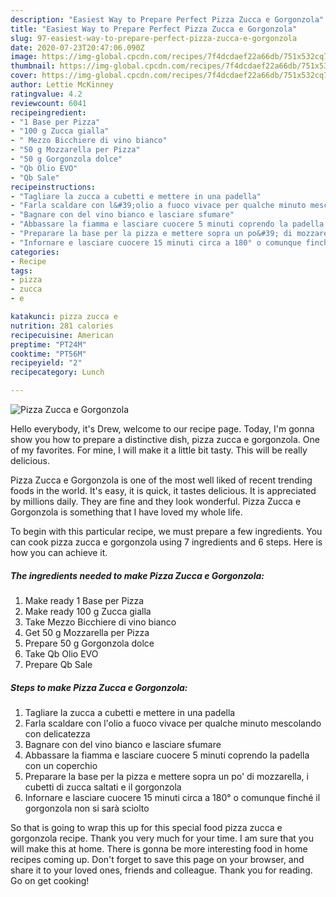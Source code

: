 ```yaml
---
description: "Easiest Way to Prepare Perfect Pizza Zucca e Gorgonzola"
title: "Easiest Way to Prepare Perfect Pizza Zucca e Gorgonzola"
slug: 97-easiest-way-to-prepare-perfect-pizza-zucca-e-gorgonzola
date: 2020-07-23T20:47:06.090Z
image: https://img-global.cpcdn.com/recipes/7f4dcdaef22a66db/751x532cq70/pizza-zucca-e-gorgonzola-recipe-main-photo.jpg
thumbnail: https://img-global.cpcdn.com/recipes/7f4dcdaef22a66db/751x532cq70/pizza-zucca-e-gorgonzola-recipe-main-photo.jpg
cover: https://img-global.cpcdn.com/recipes/7f4dcdaef22a66db/751x532cq70/pizza-zucca-e-gorgonzola-recipe-main-photo.jpg
author: Lettie McKinney
ratingvalue: 4.2
reviewcount: 6041
recipeingredient:
- "1 Base per Pizza"
- "100 g Zucca gialla"
- " Mezzo Bicchiere di vino bianco"
- "50 g Mozzarella per Pizza"
- "50 g Gorgonzola dolce"
- "Qb Olio EVO"
- "Qb Sale"
recipeinstructions:
- "Tagliare la zucca a cubetti e mettere in una padella"
- "Farla scaldare con l&#39;olio a fuoco vivace per qualche minuto mescolando con delicatezza"
- "Bagnare con del vino bianco e lasciare sfumare"
- "Abbassare la fiamma e lasciare cuocere 5 minuti coprendo la padella con un coperchio"
- "Preparare la base per la pizza e mettere sopra un po&#39; di mozzarella, i cubetti di zucca saltati e il gorgonzola"
- "Infornare e lasciare cuocere 15 minuti circa a 180° o comunque finché il gorgonzola non si sarà sciolto"
categories:
- Recipe
tags:
- pizza
- zucca
- e

katakunci: pizza zucca e 
nutrition: 281 calories
recipecuisine: American
preptime: "PT24M"
cooktime: "PT56M"
recipeyield: "2"
recipecategory: Lunch

---
```



![Pizza Zucca e Gorgonzola](https://img-global.cpcdn.com/recipes/7f4dcdaef22a66db/751x532cq70/pizza-zucca-e-gorgonzola-recipe-main-photo.jpg)

Hello everybody, it's Drew, welcome to our recipe page. Today, I'm gonna show you how to prepare a distinctive dish, pizza zucca e gorgonzola. One of my favorites. For mine, I will make it a little bit tasty. This will be really delicious.

Pizza Zucca e Gorgonzola is one of the most well liked of recent trending foods in the world. It's easy, it is quick, it tastes delicious. It is appreciated by millions daily. They are fine and they look wonderful. Pizza Zucca e Gorgonzola is something that I have loved my whole life.




To begin with this particular recipe, we must prepare a few ingredients. You can cook pizza zucca e gorgonzola using 7 ingredients and 6 steps. Here is how you can achieve it.

<!--inarticleads1-->

##### The ingredients needed to make Pizza Zucca e Gorgonzola:

1. Make ready 1 Base per Pizza
1. Make ready 100 g Zucca gialla
1. Take  Mezzo Bicchiere di vino bianco
1. Get 50 g Mozzarella per Pizza
1. Prepare 50 g Gorgonzola dolce
1. Take Qb Olio EVO
1. Prepare Qb Sale




<!--inarticleads2-->

##### Steps to make Pizza Zucca e Gorgonzola:

1. Tagliare la zucca a cubetti e mettere in una padella
1. Farla scaldare con l&#39;olio a fuoco vivace per qualche minuto mescolando con delicatezza
1. Bagnare con del vino bianco e lasciare sfumare
1. Abbassare la fiamma e lasciare cuocere 5 minuti coprendo la padella con un coperchio
1. Preparare la base per la pizza e mettere sopra un po&#39; di mozzarella, i cubetti di zucca saltati e il gorgonzola
1. Infornare e lasciare cuocere 15 minuti circa a 180° o comunque finché il gorgonzola non si sarà sciolto




So that is going to wrap this up for this special food pizza zucca e gorgonzola recipe. Thank you very much for your time. I am sure that you will make this at home. There is gonna be more interesting food in home recipes coming up. Don't forget to save this page on your browser, and share it to your loved ones, friends and colleague. Thank you for reading. Go on get cooking!
